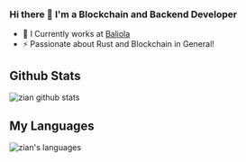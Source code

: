 ### Hi there 👋 I'm a Blockchain and Backend Developer

- 🔭 I Currently works at [Baliola](https://github.com/baliola)
- ⚡ Passionate about Rust and Blockchain in General!


## Github Stats
<img alt="zian github stats" src="https://github-readme-stats.vercel.app/api?username=zianksm&show_icons=true&include_all_commits=true&theme=vue&hide_border=true&count_private=true"></img>

## My Languages
<img alt="zian's languages" src="https://github-readme-stats.vercel.app/api/top-langs/?username=zianksm&layout=compact&theme=vue&hide_border=true&langs_count=8&count_private=true"></img>

<!--
**zianksm/zianksm** is a ✨ _special_ ✨ repository because its `README.md` (this file) appears on your GitHub profile.


Here are some ideas to get you started:

- 🔭 I’m currently working on ...
- 🌱 I’m currently learning ...
- 👯 I’m looking to collaborate on ...
- 🤔 I’m looking for help with ...
- 💬 Ask me about ...
- 📫 How to reach me: ...
- 😄 Pronouns: ...
- ⚡ Fun fact: ...
-->
